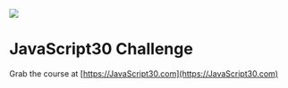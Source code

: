 ![](https://javascript30.com/images/JS3-social-share.png)

# JavaScript30 Challenge

Grab the course at [https://JavaScript30.com](https://JavaScript30.com)
